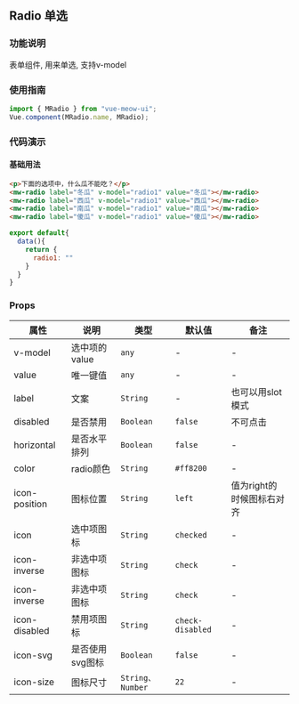 
## Radio 单选
### 功能说明
表单组件, 用来单选, 支持v-model
### 使用指南
``` js
import { MRadio } from "vue-meow-ui";
Vue.component(MRadio.name, MRadio);
```
### 代码演示
#### 基础用法
```html
<p>下面的选项中，什么瓜不能吃？</p>
<mw-radio label="冬瓜" v-model="radio1" value="冬瓜"></mw-radio>
<mw-radio label="西瓜" v-model="radio1" value="西瓜"></mw-radio>
<mw-radio label="南瓜" v-model="radio1" value="南瓜"></mw-radio>
<mw-radio label="傻瓜" v-model="radio1" value="傻瓜"></mw-radio>
```
```js
export default{
  data(){
    return {
      radio1: ""
    }
  }
}
```
### Props
| 属性 | 说明 | 类型 | 默认值 | 备注 |
|------|------|------|------|------|
| v-model | 选中项的value | `any` | - | - |
| value | 唯一键值 | `any` | - | - |
| label | 文案 | `String` | - | 也可以用slot模式 |
| disabled | 是否禁用 | `Boolean` | `false` | 不可点击 |
| horizontal | 是否水平排列 | `Boolean` | `false` | - |
| color | radio颜色 | `String` | `#ff8200` | - |
| icon-position | 图标位置 | `String` | `left` | 值为right的时候图标右对齐 |
| icon | 选中项图标 | `String` | `checked` | - |
| icon-inverse | 非选中项图标 | `String` | `check` | - |
| icon-inverse | 非选中项图标 | `String` | `check` | - |
| icon-disabled | 禁用项图标 | `String` | `check-disabled` | - |
| icon-svg | 是否使用svg图标 | `Boolean` | `false` | - |
| icon-size | 图标尺寸 | `String、Number` | `22` | - |
